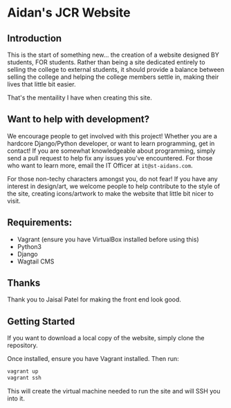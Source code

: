 # Aidan's JCR Website
## Introduction
This is the start of something new... the creation of a website designed BY students, FOR students. Rather than being a site dedicated entirely to selling the college to external students, it should provide a balance between selling the college and helping the college members settle in, making their lives that little bit easier.

That's the mentaility I have when creating this site.

## Want to help with development?
We encourage people to get involved with this project! Whether you are a hardcore Django/Python developer, or want to learn programming, get in contact! If you are somewhat knowledgeable about programming, simply send a pull request to help fix any issues you've encountered. For those who want to learn more, email the IT Officer at `it@st-aidans.com`. 

For those non-techy characters amongst you, do not fear! If you have any interest in design/art, we welcome people to help contribute to the style of the site, creating icons/artwork to make the website that little bit nicer to visit.

## Requirements:
+ Vagrant (ensure you have VirtualBox installed before using this)
+ Python3
+ Django
+ Wagtail CMS

## Thanks
Thank you to Jaisal Patel for making the front end look good.

## Getting Started
If you want to download a local copy of the website, simply clone the repository.

Once installed, ensure you have Vagrant installed. Then run:

```bash
vagrant up
vagrant ssh
```
This will create the virtual machine needed to run the site and will SSH you into it.

